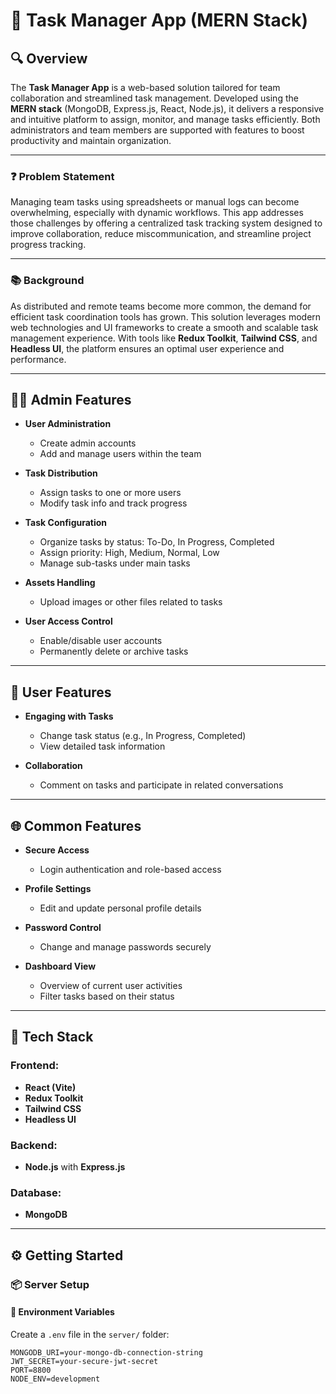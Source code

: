 # 🚀 Task Manager App (MERN Stack)

## 🔍 Overview

The **Task Manager App** is a web-based solution tailored for team collaboration and streamlined task management. Developed using the **MERN stack** (MongoDB, Express.js, React, Node.js), it delivers a responsive and intuitive platform to assign, monitor, and manage tasks efficiently. Both administrators and team members are supported with features to boost productivity and maintain organization.

---

### ❓ Problem Statement

Managing team tasks using spreadsheets or manual logs can become overwhelming, especially with dynamic workflows. This app addresses those challenges by offering a centralized task tracking system designed to improve collaboration, reduce miscommunication, and streamline project progress tracking.

---

### 📚 Background

As distributed and remote teams become more common, the demand for efficient task coordination tools has grown. This solution leverages modern web technologies and UI frameworks to create a smooth and scalable task management experience. With tools like **Redux Toolkit**, **Tailwind CSS**, and **Headless UI**, the platform ensures an optimal user experience and performance.

---

## 👨‍💼 Admin Features

- **User Administration**

  - Create admin accounts
  - Add and manage users within the team

- **Task Distribution**

  - Assign tasks to one or more users
  - Modify task info and track progress

- **Task Configuration**

  - Organize tasks by status: To-Do, In Progress, Completed
  - Assign priority: High, Medium, Normal, Low
  - Manage sub-tasks under main tasks

- **Assets Handling**

  - Upload images or other files related to tasks

- **User Access Control**
  - Enable/disable user accounts
  - Permanently delete or archive tasks

---

## 👤 User Features

- **Engaging with Tasks**

  - Change task status (e.g., In Progress, Completed)
  - View detailed task information

- **Collaboration**
  - Comment on tasks and participate in related conversations

---

## 🌐 Common Features

- **Secure Access**

  - Login authentication and role-based access

- **Profile Settings**

  - Edit and update personal profile details

- **Password Control**

  - Change and manage passwords securely

- **Dashboard View**
  - Overview of current user activities
  - Filter tasks based on their status

---

## 🧰 Tech Stack

### Frontend:

- **React (Vite)**
- **Redux Toolkit**
- **Tailwind CSS**
- **Headless UI**

### Backend:

- **Node.js** with **Express.js**

### Database:

- **MongoDB**

---

## ⚙️ Getting Started

### 📦 Server Setup

#### 🔐 Environment Variables

Create a `.env` file in the `server/` folder:

```env
MONGODB_URI=your-mongo-db-connection-string
JWT_SECRET=your-secure-jwt-secret
PORT=8800
NODE_ENV=development
```
